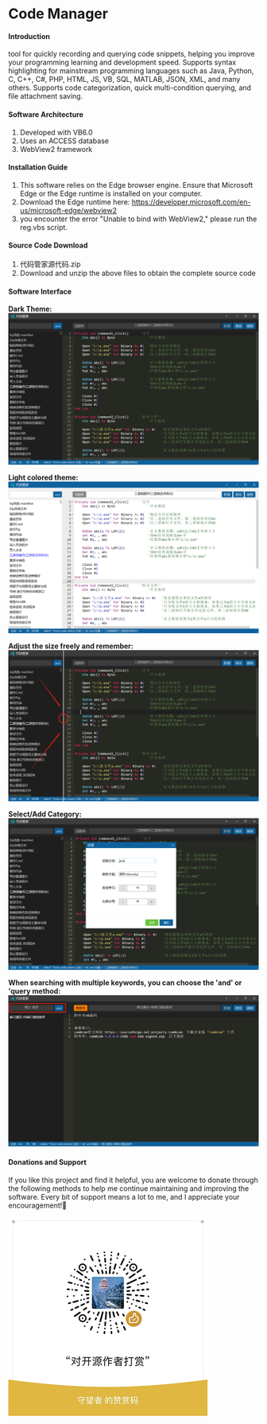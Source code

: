 # Code Manager

#### Introduction
 tool for quickly recording and querying code snippets, helping you improve your programming learning and development speed. Supports syntax highlighting for mainstream programming languages such as Java, Python, C, C++, C#, PHP, HTML, JS, VB, SQL, MATLAB, JSON, XML, and many others. Supports code categorization, quick multi-condition querying, and file attachment saving.

#### Software Architecture
1.  Developed with VB6.0
2.  Uses an ACCESS database
3.  WebView2 framework


#### Installation Guide
1.  This software relies on the Edge browser engine. Ensure that Microsoft Edge or the Edge runtime is installed on your computer.
2.  Download the Edge runtime here: https://developer.microsoft.com/en-us/microsoft-edge/webview2
3.   you encounter the error "Unable to bind with WebView2," please run the reg.vbs script.

#### Source Code Download
1.  代码管家源代码.zip
2.  Download and unzip the above files to obtain the complete source code

#### Software Interface
 **Dark Theme:** 
![Dark Theme](image/%E6%B7%B1%E8%89%B2%E4%B8%BB%E9%A2%98.png)

 **Light colored theme:** 
![Light colored theme](image/%E6%B5%85%E8%89%B2%E4%B8%BB%E9%A2%98.png)

 **Adjust the size freely and remember:** 
![size](image/%E5%B7%A6%E5%8F%B3%E6%8B%96%E5%8A%A8.png)

 **Select/Add Category:** 
![Category](image/%E5%88%86%E7%B1%BB%E4%BF%9D%E5%AD%98.png)

 **When searching with multiple keywords, you can choose the 'and' or 'query method:** 
![select](image/%E6%9F%A5%E8%AF%A2.png)


#### Donations and Support
If you like this project and find it helpful, you are welcome to donate through the following methods to help me continue maintaining and improving the software. Every bit of support means a lot to me, and I appreciate your encouragement!🙏

![thank you](image/401.jpg)
